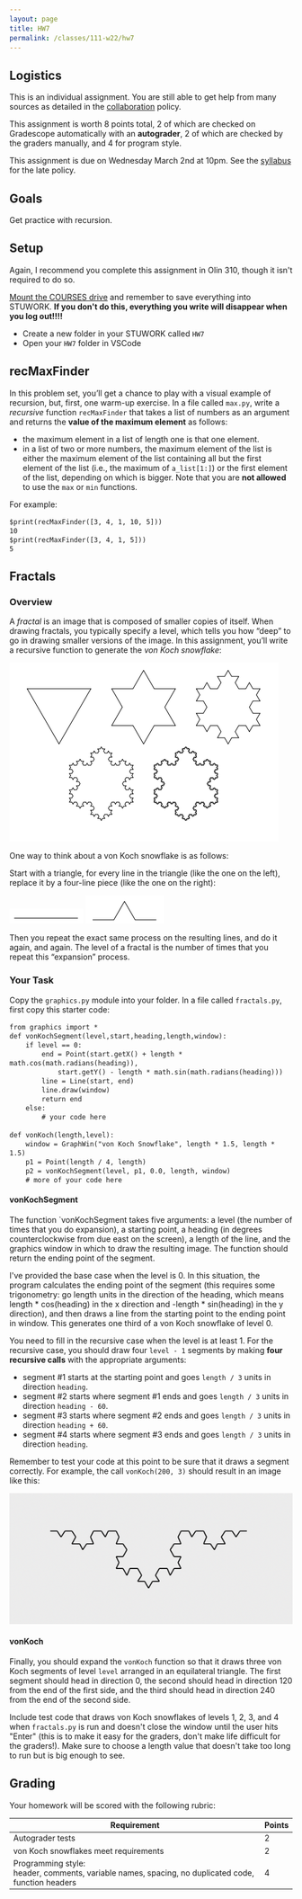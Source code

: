 ```yaml
---
layout: page
title: HW7
permalink: /classes/111-w22/hw7
---
```


## Logistics

This is an individual assignment.
You are still able to get help from many sources as detailed in the [collaboration](collaboration) policy.

This assignment is worth 8 points total, 2 of which are checked on Gradescope automatically with an **autograder**, 2 of which are checked by the graders manually, and 4 for program style.

This assignment is due on Wednesday March 2nd at 10pm. See the [syllabus](syllabus) for the late policy.

## Goals
Get practice with recursion.

## Setup

Again, I recommend you complete this assignment in Olin 310, though it isn't required to do so.

[Mount the COURSES drive](https://wiki.carleton.edu/pages/viewpage.action?spaceKey=carl&title=CS+111+and+201+workflow+in+CS+labs) and remember to save everything into STUWORK. **If you don't do this, everything you write will disappear when you log out!!!!**
* Create a new folder in your STUWORK called `HW7`
* Open your `HW7` folder in VSCode

## recMaxFinder
In this problem set, you’ll get a chance to play with a visual example of recursion, but, first, one warm-up
exercise. 
In a file called `max.py`, write a *recursive* function `recMaxFinder` that takes a list of numbers as an argument and returns the **value of the maximum element** as follows:
* the maximum element in a list of length one is that one element.
* in a list of two or more numbers, the maximum element of the list is either the maximum element of the list containing all but the first element of the list (i.e., the maximum of `a_list[1:]`) or the first element of the list, depending on which is bigger. Note that you are **not allowed** to use the `max` or `min` functions.

For example:
```
$print(recMaxFinder([3, 4, 1, 10, 5]))
10
$print(recMaxFinder([3, 4, 1, 5]))
5
```

## Fractals

### Overview
A *fractal* is an image that is composed of smaller copies of itself. When drawing fractals, you typically specify a level, which tells you how “deep” to go in drawing smaller versions of the image. 
In this assignment, you’ll write a recursive function to generate the *von Koch snowflake*:

![A series of five progressivley more complex snowflakes](vonKochSnowflakes.png)

One way to think about a von Koch snowflake is as follows: 

Start with a triangle, for every line in the triangle (like the one on the left), replace it by a four-line piece (like the one on the right):

![A horizontal line](vonKoch0.png) ![A horizontal line with an upward pointing trianguular section in the center](vonKoch1.png)

Then you repeat the exact same process on the resulting lines, and do it again, and again. The level of a fractal is the number of times that you repeat this “expansion” process.

### Your Task

Copy the `graphics.py` module into your folder.
In a file called `fractals.py`, first copy this starter code:
```
from graphics import *
def vonKochSegment(level,start,heading,length,window):
    if level == 0:
        end = Point(start.getX() + length * math.cos(math.radians(heading)), 
            start.getY() - length * math.sin(math.radians(heading)))
        line = Line(start, end)
        line.draw(window)
        return end
    else:
        # your code here

def vonKoch(length,level):
    window = GraphWin("von Koch Snowflake", length * 1.5, length * 1.5)
    p1 = Point(length / 4, length)
    p2 = vonKochSegment(level, p1, 0.0, length, window)
    # more of your code here
```

#### vonKochSegment
The function `vonKochSegment takes five arguments: a level (the
number of times that you do expansion), a starting point, a heading (in degrees counterclockwise from due east on the screen), a length of the line, and the graphics window in which to draw the resulting
image. 
The function should return the ending point of the segment. 

I've provided the base case when the level is 0.
In this situation, the program calculates the ending point of the segment (this requires some trigonometry: go length units in the direction of the heading, which means length * cos(heading)
in the x direction and -length * sin(heading) in the y direction), and then draws a line from the starting point to the ending point in window.
This generates one third of a von Koch snowflake of level 0.

You need to fill in the recursive case when the level is at least 1.
For the recursive case, you should draw four `level - 1` segments by making **four recursive calls** with the appropriate arguments:
* segment #1 starts at the starting point and goes `length / 3` units in direction `heading`.
* segment #2 starts where segment #1 ends and goes `length / 3` units in direction `heading - 60`.
* segment #3 starts where segment #2 ends and goes `length / 3` units in direction `heading + 60`.
* segment #4 starts where segment #3 ends and goes `length / 3` units in direction `heading`.

Remember to test your code at this point to be sure that it draws a segment correctly.
For example, the call `vonKoch(200, 3)` should result in an image like this:

![A partial von Koch snowflake](vonKochPartial3.png)

#### vonKoch
Finally, you should expand the `vonKoch` function so that it draws three von Koch segments of level `level` arranged in an equilateral triangle. The first segment should head in direction 0, the second should head in direction 120 from the end of the first side, and the third should head in direction 240 from the end of the second side.

Include test code that draws von Koch snowflakes of levels 1, 2, 3, and 4 when `fractals.py` is run and doesn't close the window until the user hits "Enter" (this is to make it easy for the graders, don't make life difficult for the graders!).
Make sure to choose a length value that doesn't take too long to run but is big enough to see.

## Grading
Your homework will be scored with the following rubric:

| Requirement | Points |
|-------------| -------|
| Autograder tests | 2 |
| von Koch snowflakes meet requirements | 2 |
| Programming style: <br/> header, comments, variable names, spacing, no duplicated code, function headers | 4 |